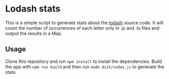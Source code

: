 # Lodash stats

This is a simple script to generate stats about the [lodash](https://github.com/lodash/lodash) source code.
It will count the number of occurrences of each letter only in .js and .ts files and output the results in a Map.

## Usage

Clone this repository and run `npm install` to install the dependencies.
Build the app with `npm run build` and then run `node dist/index.js` to generate the stats.
